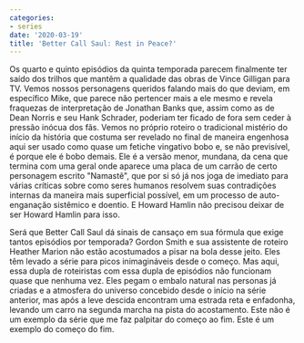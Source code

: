```yaml
---
categories:
- series
date: '2020-03-19'
title: 'Better Call Saul: Rest in Peace?'
---
```


Os quarto e quinto episódios da quinta temporada parecem finalmente ter saído dos trilhos que mantêm a qualidade das obras de Vince Gilligan para TV. Vemos nossos personagens queridos falando mais do que deviam, em específico Mike, que parece não pertencer mais a ele mesmo e revela fraquezas de interpretação de Jonathan Banks que, assim como as de Dean Norris e seu Hank Schrader, poderiam ter ficado de fora sem ceder à pressão inócua dos fãs. Vemos no próprio roteiro o tradicional mistério do início da história que costuma ser revelado no final de maneira engenhosa aqui ser usado como quase um fetiche vingativo bobo e, se não previsível, é porque ele é bobo demais. Ele é a versão menor, mundana, da cena que termina com uma geral onde aparece uma placa de um carrão de certo personagem escrito "Namastê", que por si só já nos joga de imediato para várias críticas sobre como seres humanos resolvem suas contradições internas da maneira mais superficial possível, em um processo de auto-enganação sistêmico e doentio. E Howard Hamlin não precisou deixar de ser Howard Hamlin para isso.

Será que Better Call Saul dá sinais de cansaço em sua fórmula que exige tantos episódios por temporada? Gordon Smith e sua assistente de roteiro Heather Marion não estão acostumados a pisar na bola desse jeito. Eles têm levado a série para picos inimagináveis desde o começo. Mas aqui, essa dupla de roteiristas com essa dupla de episódios não funcionam quase que nenhuma vez. Eles pegam o embalo natural nas personas já criadas e a atmosfera do universo concebido desde o início na série anterior, mas após a leve descida encontram uma estrada reta e enfadonha, levando um carro na segunda marcha na pista do acostamento. Este não é um exemplo da série que me faz palpitar do começo ao fim. Este é um exemplo do começo do fim.